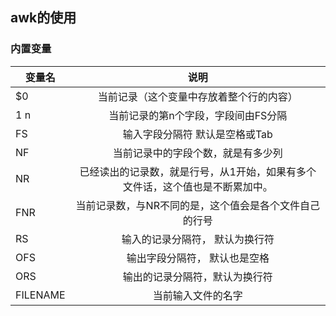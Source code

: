 ## awk的使用

### 内置变量

变量名         | 说明          | 
------------- |:-------------:|
$0            | 当前记录（这个变量中存放着整个行的内容）  |
$1~$n	|当前记录的第n个字段，字段间由FS分隔  |
FS	|输入字段分隔符 默认是空格或Tab|
NF	|当前记录中的字段个数，就是有多少列|
NR	|已经读出的记录数，就是行号，从1开始，如果有多个文件话，这个值也是不断累加中。|
FNR	|当前记录数，与NR不同的是，这个值会是各个文件自己的行号|
RS	|输入的记录分隔符， 默认为换行符|
OFS	|输出字段分隔符， 默认也是空格|
ORS	|输出的记录分隔符，默认为换行符|
FILENAME	|当前输入文件的名字|

